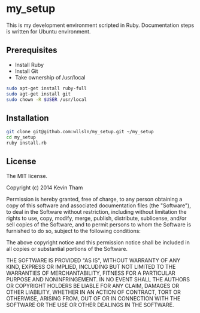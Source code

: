 # my_setup

This is my development environment scripted in Ruby.
Documentation steps is written for Ubuntu environment.

## Prerequisites

* Install Ruby
* Install Git
* Take ownership of /usr/local
```bash
sudo apt-get install ruby-full
sudo agt-get install git
sudo chown -R $USER /usr/local
```

## Installation

```bash
git clone git@github.com:wllsln/my_setup.git ~/my_setup
cd my_setup
ruby install.rb
```

## License

The MIT license.

Copyright (c) 2014 Kevin Tham

Permission is hereby granted, free of charge, to any person obtaining a copy of this software and associated documentation files (the "Software"), to deal in the Software without restriction, including without limitation the rights to use, copy, modify, merge, publish, distribute, sublicense, and/or sell copies of the Software, and to permit persons to whom the Software is furnished to do so, subject to the following conditions:

The above copyright notice and this permission notice shall be included in all copies or substantial portions of the Software.

THE SOFTWARE IS PROVIDED "AS IS", WITHOUT WARRANTY OF ANY KIND, EXPRESS OR IMPLIED, INCLUDING BUT NOT LIMITED TO THE WARRANTIES OF MERCHANTABILITY, FITNESS FOR A PARTICULAR PURPOSE AND NONINFRINGEMENT. IN NO EVENT SHALL THE AUTHORS OR COPYRIGHT HOLDERS BE LIABLE FOR ANY CLAIM, DAMAGES OR OTHER LIABILITY, WHETHER IN AN ACTION OF CONTRACT, TORT OR OTHERWISE, ARISING FROM, OUT OF OR IN CONNECTION WITH THE SOFTWARE OR THE USE OR OTHER DEALINGS IN THE SOFTWARE.
